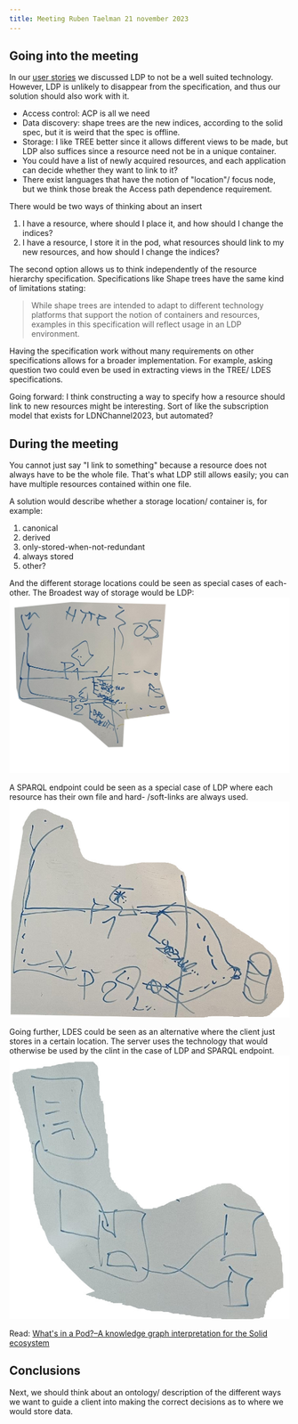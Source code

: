 ```yaml
---
title: Meeting Ruben Taelman 21 november 2023
---
```


## Going into the meeting

In our [user stories](../user-stories/index.md) we discussed LDP to not be a well suited technology.
However, LDP is unlikely to disappear from the specification, and thus our solution should also work with it.

* Access control: ACP is all we need
* Data discovery: shape trees are the new indices, according to the solid spec, but it is weird that the spec is offline.
* Storage: I like TREE better since it allows different views to be made,
  but LDP also suffices since a resource need not be in a unique container.
* You could have a list of newly acquired resources, and each application can decide whether they want to link to it?
* There exist languages that have the notion of "location"/ focus node,
  but we think those break the Access path dependence requirement.

There would be two ways of thinking about an insert
1. I have a resource, where should I place it, and how should I change the indices?
2. I have a resource, I store it in the pod,
   what resources should link to my new resources, and how should I change the indices?

The second option allows us to think independently of the resource hierarchy specification.
Specifications like Shape trees have the same kind of limitations stating:
> While shape trees are intended to adapt to different technology platforms
that support the notion of containers and resources, examples in this
specification will reflect usage in an LDP environment.

Having the specification work without many requirements on other specifications allows for a broader implementation.
For example, asking question two could even be used in extracting views in the TREE/ LDES specifications.

Going forward: I think constructing a way to specify how a resource should link to new resources might be interesting.
Sort of like the subscription model that exists for LDNChannel2023, but automated?

## During the meeting

You cannot just say "I link to something" because a resource does not always have to be the whole file.
That's what LDP still allows easily; you can have multiple resources contained within one file.

A solution would describe whether a storage location/ container is, for example:
1. canonical
2. derived
3. only-stored-when-not-redundant
4. always stored
5. other?

And the different storage locations could be seen as special cases of each-other.
The Broadest way of storage would be LDP:
![LDP visualisation](static/LDP.jpeg)

A SPARQL endpoint could be seen as a special case of LDP where
each resource has their own file and hard- /soft-links are always used.
![SPARQL endpoint visualisation](static/endpoint.jpeg)

Going further, LDES could be seen as an alternative where the client just stores in a certain location.
The server uses the technology that would otherwise be used by the clint in the case of LDP and SPARQL endpoint.
![LDES visulisation](static/LDES.jpeg)

Read: [What's in a Pod?–A knowledge graph interpretation for the Solid ecosystem](https://imec-publications.be/bitstream/handle/20.500.12860/40806/DS582.pdf?sequence=1) 

## Conclusions

Next, we should think about an ontology/ description of the different ways
we want to guide a client into making the correct decisions as to where we would store data.


